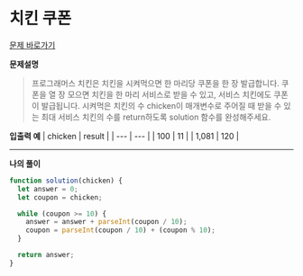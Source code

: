 # 치킨 쿠폰

[문제 바로가기](https://school.programmers.co.kr/learn/courses/30/lessons/120884)

**문제설명**

> 프로그래머스 치킨은 치킨을 시켜먹으면 한 마리당 쿠폰을 한 장 발급합니다. 쿠폰을 열 장 모으면 치킨을 한 마리 서비스로 받을 수 있고, 서비스 치킨에도 쿠폰이 발급됩니다. 시켜먹은 치킨의 수 chicken이 매개변수로 주어질 때 받을 수 있는 최대 서비스 치킨의 수를 return하도록 solution 함수를 완성해주세요.

**입출력 예**
| chicken | result |
| --- | --- |
| 100 | 11 |
| 1,081 | 120 |

---

**나의 풀이**

```javascript
function solution(chicken) {
  let answer = 0;
  let coupon = chicken;

  while (coupon >= 10) {
    answer = answer + parseInt(coupon / 10);
    coupon = parseInt(coupon / 10) + (coupon % 10);
  }

  return answer;
}
```
